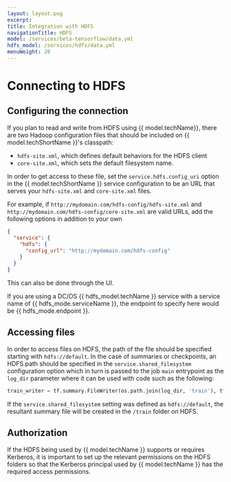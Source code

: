 ```yaml
---
layout: layout.pug
excerpt:
title: Integration with HDFS
navigationTitle: HDFS
model: /services/beta-tensorflow/data.yml
hdfs_model: /services/hdfs/data.yml
menuWeight: 20
---
```


# Connecting to HDFS

## Configuring the connection

If you plan to read and write from HDFS using {{ model.techName}}, there are two Hadoop configuration files that should be included on {{ model.techShortName }}'s classpath:
* `hdfs-site.xml`, which defines default behaviors for the HDFS client
* `core-site.xml`, which sets the default filesystem name.

In order to get access to these file, set the `service.hdfs.config_uri` option in the {{ model.techShortName }} service configuration to be an URL that serves your `hdfs-site.xml` and `core-site.xml` files.

For example, if `http://mydomain.com/hdfs-config/hdfs-site.xml` and `http://mydomain.com/hdfs-config/core-site.xml` are valid URLs, add the following options in addition to your own
```json
{
  "service": {
    "hdfs": {
      "config_url": "http://mydomain.com/hdfs-config"
    }
  }
}
```
This can also be done through the UI.

If you are using a DC/OS {{ hdfs_model.techName }} service with a service name of {{ hdfs_mode.serviceName }}, the endpoint to specify here would be {{ hdfs_mode.endpoint }}.

## Accessing files

In order to access files on HDFS, the path of the file should be specified starting with `hdfs://default`. In the case of summaries or checkpoints, an HDFS path should be specified in the `service.shared_filesystem` configuration option which in turn is passed to the job `main` entrypoint as the `log_dir` parameter where it can be used with code such as the following:
```python
train_writer = tf.summary.FileWriter(os.path.join(log_dir, 'train'), tf.get_default_graph())
```

If the `service.shared_filesystem` setting was defined as `hdfs://default`, the resultant summary file will be created in the `/train` folder on HDFS.


## Authorization

If the HDFS being used by {{ model.techName }} supports or requires Kerberos, it is important to set up the relevant permissions on the HDFS folders so that the Kerberos principal used by {{ model.techName }} has the required access permissions.
